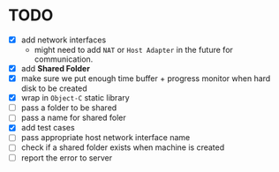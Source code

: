 # TODO

- [x] add network interfaces  
  * might need to add `NAT` or `Host Adapter` in the future for communication.
- [x] add **Shared Folder**  
- [x] make sure we put enough time buffer + progress monitor when hard disk to be created  
- [x] wrap in `Object-C` static library  
- [ ] pass a folder to be shared
- [ ] pass a name for shared foler
- [x] add test cases  
- [ ] pass appropriate host network interface name  
- [ ] check if a shared folder exists when machine is created  
- [ ] report the error to server  
